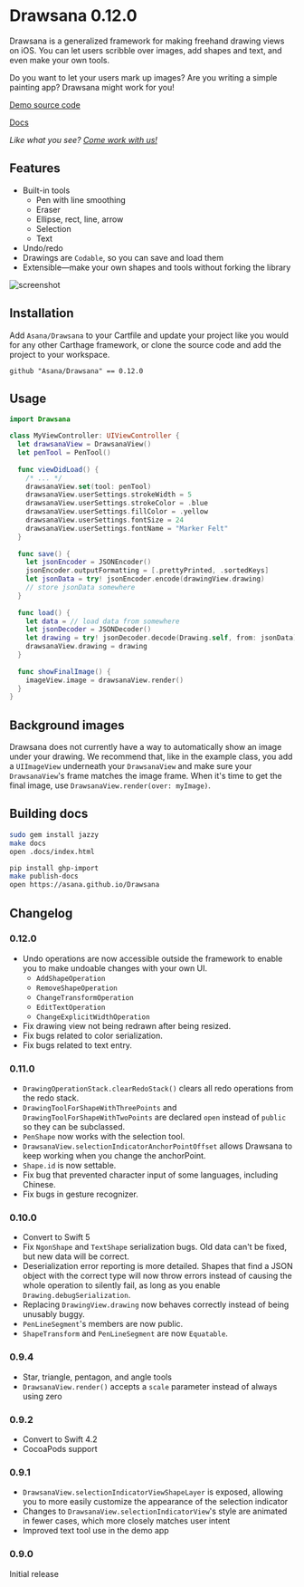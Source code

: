 #  Drawsana 0.12.0

Drawsana is a generalized framework for making freehand drawing views on iOS. You can
let users scribble over images, add shapes and text, and even make your own tools.

Do you want to let your users mark up images? Are you writing a simple painting app?
Drawsana might work for you!

[Demo source code](https://github.com/Asana/Drawsana/blob/master/Drawsana%20Demo/ViewController.swift)

[Docs](https://asana.github.io/Drawsana)

_Like what you see? [Come work with us!](https://asana.com/jobs/all#)_

## Features

* Built-in tools
  * Pen with line smoothing
  * Eraser
  * Ellipse, rect, line, arrow
  * Selection
  * Text
* Undo/redo
* Drawings are `Codable`, so you can save and load them
* Extensible—make your own shapes and tools without forking the library

![screenshot](https://raw.githubusercontent.com/asana/Drawsana/master/demo.gif)

## Installation

Add `Asana/Drawsana` to your Cartfile and update your project like you would for any other
Carthage framework, or clone the source code and add the project to your workspace.

```
github "Asana/Drawsana" == 0.12.0
```

## Usage

```swift
import Drawsana

class MyViewController: UIViewController {
  let drawsanaView = DrawsanaView()
  let penTool = PenTool()
  
  func viewDidLoad() {
    /* ... */
    drawsanaView.set(tool: penTool)
    drawsanaView.userSettings.strokeWidth = 5
    drawsanaView.userSettings.strokeColor = .blue
    drawsanaView.userSettings.fillColor = .yellow
    drawsanaView.userSettings.fontSize = 24
    drawsanaView.userSettings.fontName = "Marker Felt"
  }
  
  func save() {
    let jsonEncoder = JSONEncoder()
    jsonEncoder.outputFormatting = [.prettyPrinted, .sortedKeys]
    let jsonData = try! jsonEncoder.encode(drawingView.drawing)
    // store jsonData somewhere
  }
  
  func load() {
    let data = // load data from somewhere
    let jsonDecoder = JSONDecoder()
    let drawing = try! jsonDecoder.decode(Drawing.self, from: jsonData)
    drawsanaView.drawing = drawing
  }
  
  func showFinalImage() {
    imageView.image = drawsanaView.render() 
  }
}
```

## Background images

Drawsana does not currently have a way to automatically show an image under your drawing.
We recommend that, like in the example class, you add a `UIImageView` underneath your
`DrawsanaView` and make sure your `DrawsanaView`'s frame matches the image frame. When
it's time to get the final image, use `DrawsanaView.render(over: myImage)`.

## Building docs

```sh
sudo gem install jazzy
make docs
open .docs/index.html

pip install ghp-import
make publish-docs
open https://asana.github.io/Drawsana
```

## Changelog

### 0.12.0
* Undo operations are now accessible outside the framework to enable you to make undoable changes with your own UI.
  - `AddShapeOperation`
  - `RemoveShapeOperation`
  - `ChangeTransformOperation`
  - `EditTextOperation`
  - `ChangeExplicitWidthOperation`
* Fix drawing view not being redrawn after being resized.
* Fix bugs related to color serialization.
* Fix bugs related to text entry.

### 0.11.0

* `DrawingOperationStack.clearRedoStack()` clears all redo operations from the
  redo stack.
* `DrawingToolForShapeWithThreePoints` and 
  `DrawingToolForShapeWithTwoPoints` are declared `open` instead of `public` so
  they can be subclassed.
* `PenShape` now works with the selection tool.
* `DrawsanaView.selectionIndicatorAnchorPointOffset` allows Drawsana to
keep working when you change the anchorPoint.
* `Shape.id` is now settable.
* Fix bug that prevented character input of some languages, including Chinese.
* Fix bugs in gesture recognizer.

### 0.10.0
* Convert to Swift 5
* Fix `NgonShape` and `TextShape` serialization bugs. Old data can't be fixed, but
  new data will be correct.
* Deserialization error reporting is more detailed. Shapes that find a JSON object with
  the correct type will now throw errors instead of causing the whole operation to silently
  fail, as long as you enable `Drawing.debugSerialization`.
* Replacing `DrawingView.drawing` now behaves correctly instead of being unusably
  buggy.
* `PenLineSegment`'s members are now public.
* `ShapeTransform` and `PenLineSegment` are now `Equatable`.

### 0.9.4
* Star, triangle, pentagon, and angle tools
* `DrawsanaView.render()` accepts a `scale` parameter instead of always using zero

### 0.9.2
* Convert to Swift 4.2
* CocoaPods support

### 0.9.1

* `DrawsanaView.selectionIndicatorViewShapeLayer` is exposed, allowing you to more
  easily customize the appearance of the selection indicator
* Changes to `DrawsanaView.selectionIndicatorView`'s style are animated in fewer
  cases, which more closely matches user intent
* Improved text tool use in the demo app

### 0.9.0

Initial release
